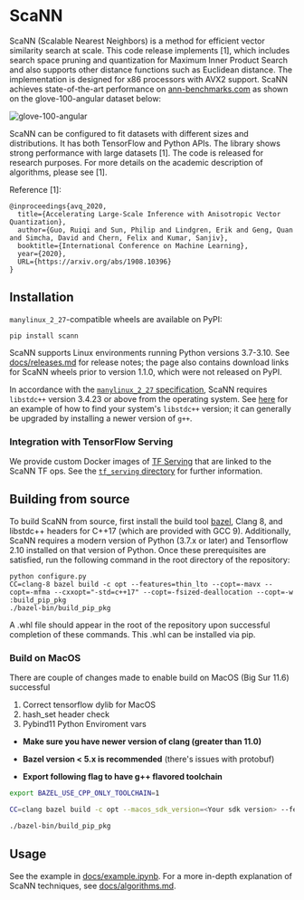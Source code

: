 # ScaNN

ScaNN (Scalable Nearest Neighbors) is a method for efficient vector similarity
search at scale. This code release implements [1], which includes search space
pruning and quantization for Maximum Inner Product Search and also supports
other distance functions such as Euclidean distance. The implementation is
designed for x86 processors with AVX2 support. ScaNN achieves state-of-the-art
performance on [ann-benchmarks.com](http://ann-benchmarks.com) as shown on the
glove-100-angular dataset below:

![glove-100-angular](https://github.com/google-research/google-research/raw/master/scann/docs/glove_bench.png)

ScaNN can be configured to fit datasets with different sizes and distributions.
It has both TensorFlow and Python APIs. The library shows strong performance
with large datasets [1]. The code is released for research purposes. For more
details on the academic description of algorithms, please see [1].

Reference [1]:
```
@inproceedings{avq_2020,
  title={Accelerating Large-Scale Inference with Anisotropic Vector Quantization},
  author={Guo, Ruiqi and Sun, Philip and Lindgren, Erik and Geng, Quan and Simcha, David and Chern, Felix and Kumar, Sanjiv},
  booktitle={International Conference on Machine Learning},
  year={2020},
  URL={https://arxiv.org/abs/1908.10396}
}
```
## Installation

`manylinux_2_27`-compatible wheels are available on PyPI:

```
pip install scann
```

ScaNN supports Linux environments running Python versions 3.7-3.10. See
[docs/releases.md](docs/releases.md) for release notes; the page also contains
download links for ScaNN wheels prior to version 1.1.0, which were not released
on PyPI.

In accordance with the
[`manylinux_2_27` specification](https://peps.python.org/pep-0600/), ScaNN
requires `libstdc++` version 3.4.23 or above from the operating system. See
[here](https://stackoverflow.com/questions/10354636) for an example of how
to find your system's `libstdc++` version; it can generally be upgraded by
installing a newer version of `g++`.

### Integration with TensorFlow Serving

We provide custom Docker images of
[TF Serving](https://github.com/tensorflow/serving) that are linked to the ScaNN
TF ops. See the [`tf_serving` directory](tf_serving/README.md) for further
information.

## Building from source

To build ScaNN from source, first install the build tool
[bazel](https://bazel.build), Clang 8, and libstdc++ headers for C++17 (which
are provided with GCC 9). Additionally, ScaNN requires a modern version of
Python (3.7.x or later) and Tensorflow 2.10 installed on that version of Python.
Once these prerequisites are satisfied, run the following command in the root
directory of the repository:

```
python configure.py
CC=clang-8 bazel build -c opt --features=thin_lto --copt=-mavx --copt=-mfma --cxxopt="-std=c++17" --copt=-fsized-deallocation --copt=-w :build_pip_pkg
./bazel-bin/build_pip_pkg
```

A .whl file should appear in the root of the repository upon successful
completion of these commands. This .whl can be installed via pip.


### Build on MacOS

There are couple of changes made to enable build on MacOS (Big Sur 11.6) successful

1. Correct tensorflow dylib for MacOS
2. hash_set header check
3. Pybind11 Python Enviroment vars


* **Make sure you have newer version of clang (greater than 11.0)**

* **Bazel version < 5.x is recommended** (there's issues with protobuf)

* **Export following flag to have g++ flavored toolchain**
```bash
export BAZEL_USE_CPP_ONLY_TOOLCHAIN=1

CC=clang bazel build -c opt --macos_sdk_version=<Your sdk version> --features=thin_lto --copt=-mavx2 --copt=-mfma --cxxopt="-D_GLIBCXX_USE_CXX11_ABI=0" --cxxopt=-std=c++17 --copt=-fsized-deallocation --copt=-w :build_pip_pkg

./bazel-bin/build_pip_pkg

```

## Usage

See the example in [docs/example.ipynb](docs/example.ipynb). For a more in-depth
explanation of ScaNN techniques, see [docs/algorithms.md](docs/algorithms.md).

